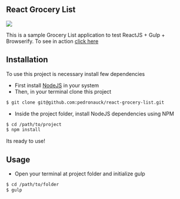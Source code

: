React Grocery List
----

![](http://cl.ly/image/10291K1S3z2g/Screen%20Shot%202014-07-29%20at%2007.03.34.png)

This is a sample Grocery List application to test ReactJS + Gulp + Browserify. To see in action [click here](http://embed.plnkr.co/hEKPhf/preview)

## Installation

To use this project is necessary install few dependencies
- First install [NodeJS](http://www.nodejs.org) in your system
- Then, in your terminal clone this project
```bash
$ git clone git@github.com:pedronauck/react-grocery-list.git
```
- Inside the project folder, install NodeJS dependencies using NPM
```bash
$ cd /path/to/project
$ npm install
```

Its ready to use!

## Usage

- Open your terminal at project folder and initialize gulp
```bash
$ cd /path/to/folder
$ gulp
```
